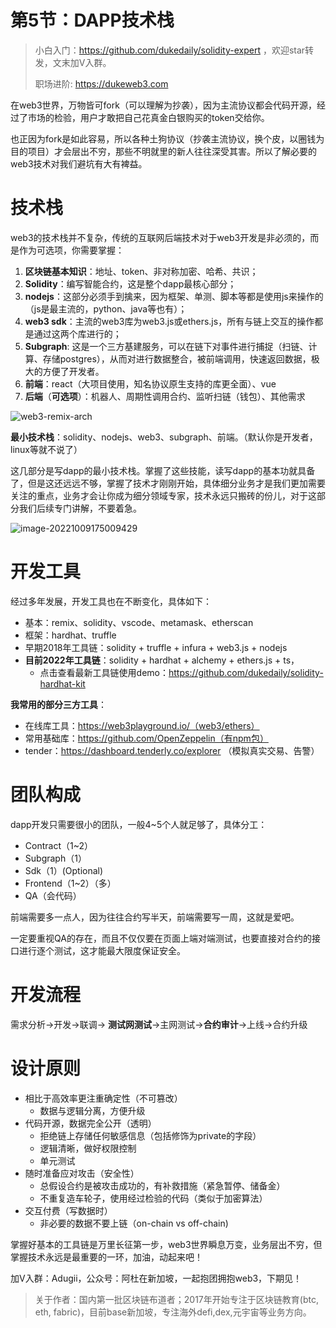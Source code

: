 # 第5节：DAPP技术栈

> 小白入门：https://github.com/dukedaily/solidity-expert ，欢迎star转发，文末加V入群。
>
>职场进阶: https://dukeweb3.com

在web3世界，万物皆可fork（可以理解为抄袭），因为主流协议都会代码开源，经过了市场的检验，用户才敢把自己花真金白银购买的token交给你。

也正因为fork是如此容易，所以各种土狗协议（抄袭主流协议，换个皮，以圈钱为目的项目）才会层出不穷，那些不明就里的新人往往深受其害。所以了解必要的web3技术对我们避坑有大有裨益。

# 技术栈

web3的技术栈并不复杂，传统的互联网后端技术对于web3开发是非必须的，而是作为可选项，你需要掌握：

1. **区块链基本知识**：地址、token、非对称加密、哈希、共识；
2. **Solidity**：编写智能合约，这是整个dapp最核心部分；
3. **nodejs**：这部分必须手到擒来，因为框架、单测、脚本等都是使用js来操作的（js是最主流的，python、java等也有）；
4. **web3 sdk**：主流的web3库为web3.js或ethers.js，所有与链上交互的操作都是通过这两个库进行的；
5. **Subgraph**: 这是一个三方基建服务，可以在链下对事件进行捕捉（扫链、计算、存储postgres），从而对进行数据整合，被前端调用，快速返回数据，极大的方便了开发者。
6. **前端**：react（大项目使用，知名协议原生支持的库更全面）、vue
7. **后端**（**可选项**）：机器人、周期性调用合约、监听扫链（钱包）、其他需求

![web3-remix-arch](assets/web3-remix-arch.png)

**最小技术栈**：solidity、nodejs、web3、subgraph、前端。（默认你是开发者，linux等就不说了）

这几部分是写dapp的最小技术栈。掌握了这些技能，读写dapp的基本功就具备了，但是这还远远不够，掌握了技术才刚刚开始，具体细分业务才是我们更加需要关注的重点，业务才会让你成为细分领域专家，技术永远只搬砖的份儿，对于这部分我们后续专门讲解，不要着急。

![image-20221009175009429](assets/image-20221009175009429.png)

# 开发工具

经过多年发展，开发工具也在不断变化，具体如下：

- 基本：remix、solidity、vscode、metamask、etherscan
- 框架：hardhat、truffle
- 早期2018年工具链：solidity + truffle + infura + web3.js + nodejs
- **目前2022年工具链**：solidity + hardhat + alchemy + ethers.js + ts，
  - 点击查看最新工具链使用demo：https://github.com/dukedaily/solidity-hardhat-kit



**我常用的部分三方工具**：

- 在线库工具：https://web3playground.io/（web3/ethers）
- 常用基础库：https://github.com/OpenZeppelin（有npm包）
- tender：https://dashboard.tenderly.co/explorer （模拟真实交易、告警）



# 团队构成

dapp开发只需要很小的团队，一般4~5个人就足够了，具体分工：

- Contract（1~2）
- Subgraph（1）
- Sdk（1）(Optional)
- Frontend（1~2）（多）
- QA（会代码）



前端需要多一点人，因为往往合约写半天，前端需要写一周，这就是爱吧。

一定要重视QA的存在，而且不仅仅要在页面上端对端测试，也要直接对合约的接口进行逐个测试，这才能最大限度保证安全。



# 开发流程

需求分析->开发->联调-> **测试网测试**->主网测试->**合约审计**->上线->合约升级



# 设计原则

- 相比于高效率更注重确定性（不可篡改）
  - 数据与逻辑分离，方便升级
- 代码开源，数据完全公开（透明）
  - 拒绝链上存储任何敏感信息（包括修饰为private的字段）
  - 逻辑清晰，做好权限控制
  - 单元测试
- 随时准备应对攻击（安全性）
  - 总假设合约是被攻击成功的，有补救措施（紧急暂停、储备金）
  - 不重复造车轮子，使用经过检验的代码（类似于加密算法）
- 交互付费（写数据时）
  - 非必要的数据不要上链（on-chain vs off-chain)



掌握好基本的工具链是万里长征第一步，web3世界瞬息万变，业务层出不穷，但掌握技术永远是最重要的一环，加油，动起来吧！



加V入群：Adugii，公众号：阿杜在新加坡，一起抱团拥抱web3，下期见！



> 关于作者：国内第一批区块链布道者；2017年开始专注于区块链教育(btc, eth, fabric)，目前base新加坡，专注海外defi,dex,元宇宙等业务方向。
